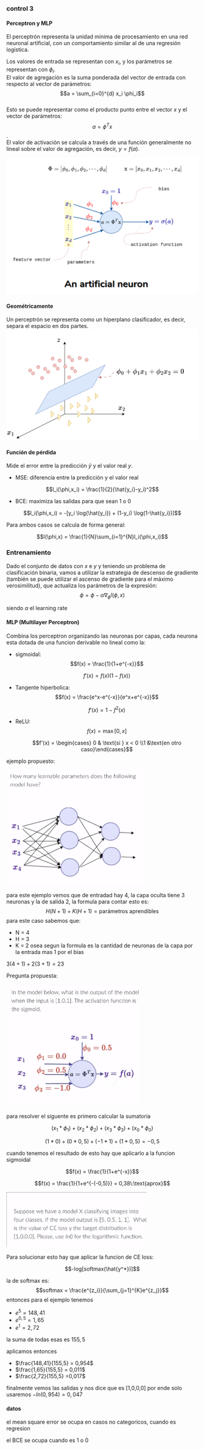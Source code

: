 ### control 3

#### Perceptron y MLP

El perceptrón representa la unidad mínima de procesamiento en una red neuronal artificial, con un comportamiento similar al de una regresión logística.

Los valores de entrada se representan con $x_i$, y los parámetros se representan con $\phi_i$.\
El valor de agregación es la suma ponderada del vector de entrada con respecto al vector de parámetros: $$a = \sum_{i=0}^{d} x_i \phi_i$$\
Esto se puede representar como el producto punto entre el vector $x$ y el vector de parámetros: $$a = \phi^T x$$.\
El valor de activación se calcula a través de una función generalmente no lineal sobre el valor de agregación, es decir, $y = f(a)$.

![red](Red_neuronal.png)

#### Geométricamente

Un perceptrón se representa como un hiperplano clasificador, es decir, separa el espacio en dos partes.
![hiper](hiper_plano.png)

#### Función de pérdida

Mide el error entre la predicción $\hat{y}$ y el valor real $y$.

- MSE: diferencia entre la predicción y el valor real 

$$l_i(\phi,x_i) = \frac{1}{2}(\hat{y_i}-y_i)^2$$

- BCE: maximiza las salidas para que sean 1 o 0

$$l_i(\phi,x_i) = -[y_i \log(\hat{y_i}) + (1-y_i) \log(1-\hat{y_i})]$$

Para ambos casos se calcula de forma general:

$$l(\phi,x) = \frac{1}{N}\sum_{i=1}^{N}l_i(\phi,x_i)$$

### Entrenamiento

Dado el conjunto de datos con $x$ e $y$ y teniendo un problema de clasificación binaria, vamos a utilizar la estrategia de descenso de gradiente (también se puede utilizar el ascenso de gradiente para el máximo verosimilitud), que actualiza los parámetros de la expresión:
$$\phi = \phi - \alpha \nabla_\phi l(\phi,x)$$

siendo $\alpha$ el learning rate 

#### MLP (Multilayer Perceptron)

Combina los perceptron organizando las neuronas por capas, cada neurona esta dotada de una funcion derivable no lineal como la:
- sigmoidal: 
    $$f(x) = \frac{1}{1+e^{-x}}$$

    $$f'(x) = f(x)(1-f(x))$$

- Tangente hiperbolica:
    $$f(x) = \frac{e^x-e^{-x}}{e^x+e^{-x}}$$

    $$f'(x) = 1-f^2(x)$$
- ReLU:
    $$f(x) = \max[0,x]$$

    $$f'(x) = \begin{cases} 0 & \text{si } x < 0 \\1 &\text{en otro caso}\end{cases}$$

ejemplo propuesto:

![cantidad de parametros](cant_parametros.png)

para este ejemplo vemos que de entradad hay 4, la capa oculta tiene 3 neuronas y la de salida 2, la formula para contar esto es:
$$H(N+1)+K(H+1) = \text{parámetros aprendibles}$$
para este caso sabemos que:
- N = 4
- H = 3
- K = 2
osea segun la formula es la cantidad de neuronas de la capa por la entrada mas 1 por el bias


$3(4+1)+2(3+1) = 23$

Pregunta propuesta:

![calculo de output](calc_output.png)

para resolver el siguente es primero calcular la sumatoria

$$(x_1*\phi_1)+(x_2*\phi_2)+(x_3*\phi_3)+(x_0*\phi_0)$$

$$(1*0)+(0*0,5)+(-1*1)+(1*0,5) = -0,5$$

cuando tenemos el resultado de esto hay que aplicarlo a la funcion sigmoidal

$$f(x) = \frac{1}{1+e^{-x}}$$

$$f(x) = \frac{1}{1+e^{-(-0,5)}} = 0,38\:\text{aprox}$$

![Cross Entropy Loss](CEl.png)

Para solucionar esto hay que aplicar la funcion de CE loss:

$$-log[softmax(\hat{y^*})]$$

la de softmax es:
$$softmax = \frac{e^{z_i}}{\sum_{j=1}^{K}e^{z_j}}$$
entonces para el ejemplo tenemos
- $e^5 = 148,41$
- $e^{0,5} = 1,65$
- $e^1 = 2,72$

la suma de todas esas es $155,5$

aplicamos entonces 
- $\frac{148,41}{155,5} = 0,954$
- $\frac{1,65}{155,5} = 0,011$
- $\frac{2,72}{155,5} =0,017$

finalmente vemos las salidas y nos dice que es [1,0,0,0] por ende solo usaremos 
$-ln(0,954) = 0,047$



#### datos 

el mean square error se ocupa en casos no categoricos, cuando es regresion

el BCE se ocupa cuando es 1 o 0

